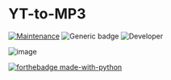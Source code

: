 # YT-to-MP3

[![Maintenance](https://img.shields.io/badge/Maintained%3F-Yes-green.svg)](https://GitHub.com/Naereen/StrapDown.js/graphs/commit-activity)
![Generic badge](https://img.shields.io/badge/Development%3f-Ongoing-green.svg)
![Developer](https://img.shields.io/badge/Developer-ChristianJude23-blue)

![image](https://github.com/ChristianJude23/YT-to-MP3/assets/152279955/73b7440c-6084-4107-b60e-07fca875e469)



[![forthebadge made-with-python](http://ForTheBadge.com/images/badges/made-with-python.svg)](https://www.python.org/)
